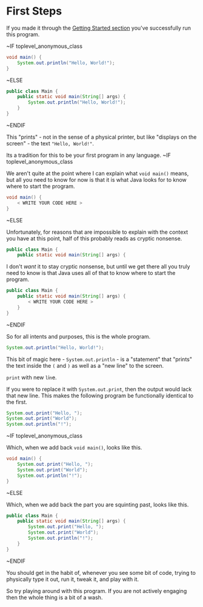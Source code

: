 # First Steps

If you made it through the [Getting Started section](./getting_started/hello_world.md) you've successfully run this program.

~IF toplevel_anonymous_class

```java
void main() {
    System.out.println("Hello, World!");
}
```

~ELSE 

```java
public class Main {
    public static void main(String[] args) {
        System.out.println("Hello, World!");
    }
}
```

~ENDIF

This "prints" - not in the sense of a physical printer, but like "displays on the screen" -
the text `"Hello, World!"`.

Its a tradition for this to be your first program in any language.
~IF toplevel_anonymous_class

We aren't quite at the point where I can explain what `void main()` means, but
all you need to know for now is that it is what Java looks for to know where to start the program.

```java
void main() {
    < WRITE YOUR CODE HERE >
}
```


~ELSE

Unfortunately, for reasons that are impossible to explain with the context you have at this point,
half of this probably reads as cryptic nonsense.

```java
public class Main {
    public static void main(String[] args) {
```

I don't _want_ it to stay cryptic nonsense, but until we get there all you truly need to know
is that Java uses all of that to know where to start the program.

```java
public class Main {
    public static void main(String[] args) {
        < WRITE YOUR CODE HERE >
    }
}
```

~ENDIF

So for all intents and purposes, this is the whole program.

```java
System.out.println("Hello, World!");
```

This bit of magic here - `System.out.println` - is a "statement" that "prints" the text inside the `(` and `)` as well as a "new line" to the screen.

`print` with new `l`i`n`e.

If you were to replace it with `System.out.print`, then the output would lack that new line. This makes the following program be functionally identical to the first.

```java
System.out.print("Hello, ");
System.out.print("World");
System.out.println("!");
```

~IF toplevel_anonymous_class

Which, when we add back `void main()`, looks like this.

```java
void main() {
    System.out.print("Hello, ");
    System.out.print("World");
    System.out.println("!");
}
```

~ELSE

Which, when we add back the part you are squinting past, looks like this.

```java
public class Main {
    public static void main(String[] args) {
        System.out.print("Hello, ");
        System.out.print("World");
        System.out.println("!");
    }
}
```

~ENDIF



You should get in the habit of, whenever you see some bit of code, trying to physically type it out, run it,
tweak it, and play with it.

So try playing around with this program. If you are not actively engaging then the whole thing is a bit of a wash.
